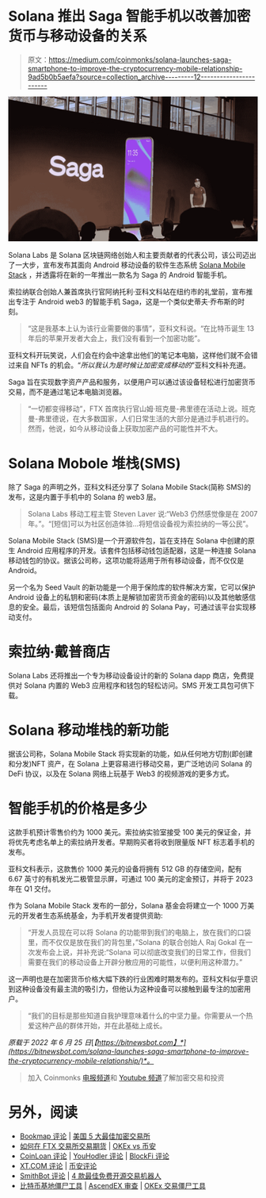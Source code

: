 # Solana 推出 Saga 智能手机以改善加密货币与移动设备的关系

> 原文：<https://medium.com/coinmonks/solana-launches-saga-smartphone-to-improve-the-cryptocurrency-mobile-relationship-9ad5b0b5aefa?source=collection_archive---------12----------------------->

![](img/0e92c889429765c8237febdd6da916d1.png)

Solana Labs 是 Solana 区块链网络创始人和主要贡献者的代表公司，该公司迈出了一大步，宣布发布其面向 Android 移动设备的软件生态系统 [Solana Mobile Stack](https://solanamobile.com/) ，并透露将在新的一年推出一款名为 Saga 的 Android 智能手机。

索拉纳联合创始人兼首席执行官阿纳托利·亚科文科站在纽约市的礼堂前，宣布推出专注于 Android web3 的智能手机 Saga，这是一个类似史蒂夫·乔布斯的时刻。

> “这是我基本上认为该行业需要做的事情”，亚科文科说。“在比特币诞生 13 年后的苹果开发者大会上，我们没有看到一个加密功能”。

亚科文科开玩笑说，人们会在约会中途拿出他们的笔记本电脑，这样他们就不会错过来自 NFTs 的机会。“*所以我认为是时候让加密变成移动的*”亚科文科补充道。

Saga 旨在实现数字资产产品和服务，以便用户可以通过该设备轻松进行加密货币交易，而不是通过笔记本电脑浏览器。

> “一切都变得移动”，FTX 首席执行官山姆·班克曼-弗里德在活动上说。班克曼-弗里德说，在大多数国家，人们日常生活的大部分是通过手机进行的。然而，他说，如今从移动设备上获取加密产品的可能性并不大。

# Solana Mobole 堆栈(SMS)

除了 Saga 的声明之外，亚科文科还分享了 Solana Mobile Stack(简称 SMS)的发布，这是内置于手机中的 Solana 的 web3 层。

> Solana Labs 移动工程主管 Steven Laver 说:“Web3 仍然感觉像是在 2007 年。”。“[短信]可以为社区创造体验…将短信设备视为索拉纳的一等公民”。

Solana Mobile Stack (SMS)是一个开源软件包，旨在支持在 Solana 中创建的原生 Android 应用程序的开发。该套件包括移动钱包适配器，这是一种连接 Solana 移动钱包的协议。据该公司称，这项功能将适用于所有移动设备，而不仅仅是 Android。

另一个名为 Seed Vault 的新功能是一个用于保险库的软件解决方案，它可以保护 Android 设备上的私钥和密码(本质上是解锁加密货币资金的密码)以及其他敏感信息的安全。最后，该短信包括面向 Android 的 Solana Pay，可通过该平台实现移动支付。

# 索拉纳·戴普商店

Solana Labs 还将推出一个专为移动设备设计的新的 Solana dapp 商店，免费提供对 Solana 内置的 Web3 应用程序和钱包的轻松访问。SMS 开发工具包可供下载。

# Solana 移动堆栈的新功能

据该公司称，Solana Mobile Stack 将实现新的功能，如从任何地方切割(即创建和分发)NFT 资产，在 Solana 上更容易进行移动交易，更广泛地访问 Solana 的 DeFi 协议，以及在 Solana 网络上玩基于 Web3 的视频游戏的更多方式。

# 智能手机的价格是多少

这款手机预计零售价约为 1000 美元。索拉纳实验室接受 100 美元的保证金，并将优先考虑名单上的索拉纳开发者。早期购买者将收到限量版 NFT 标志着手机的发布。

亚科文科表示，这款售价 1000 美元的设备将拥有 512 GB 的存储空间，配有 6.67 英寸的有机发光二极管显示屏，可通过 100 美元的定金预订，并将于 2023 年在 Q1 交付。

作为 Solana Mobile Stack 发布的一部分，Solana 基金会将建立一个 1000 万美元的开发者生态系统基金，为手机开发者提供资助:

> “开发人员现在可以将 Solana 的功能带到我们的电脑上，放在我们的口袋里，而不仅仅是放在我们的背包里，”Solana 的联合创始人 Raj Gokal 在一次发布会上说，并补充说:“Solana 可以彻底改变我们的日常工作，但我们需要在我们的移动设备上开辟分散应用的可能性，以便利用这种潜力。”

这一声明也是在加密货币价格大幅下跌的行业困难时期发布的。亚科文科似乎意识到这种设备没有最主流的吸引力，但他认为这种设备可以接触到最专注的加密用户。

> “我们的目标是那些知道自我护理意味着什么的中坚力量。你需要从一个热爱这种产品的群体开始，并在此基础上成长。

*原载于 2022 年 6 月 25 日*[*【https://bitnewsbot.com】*](https://bitnewsbot.com/solana-launches-saga-smartphone-to-improve-the-cryptocurrency-mobile-relationship/)*。*

> 加入 Coinmonks [电报频道](https://t.me/coincodecap)和 [Youtube 频道](https://www.youtube.com/c/coinmonks/videos)了解加密交易和投资

# 另外，阅读

*   [Bookmap 评论](https://coincodecap.com/bookmap-review-2021-best-trading-software) | [美国 5 大最佳加密交易所](https://coincodecap.com/crypto-exchange-usa)
*   [如何在 FTX 交易所交易期货](https://coincodecap.com/ftx-futures-trading) | [OKEx vs 币安](https://coincodecap.com/okex-vs-binance)
*   [CoinLoan 评论](https://coincodecap.com/coinloan-review) | [YouHodler 评论](/coinmonks/youhodler-4-easy-ways-to-make-money-98969b9689f2) | [BlockFi 评论](https://coincodecap.com/blockfi-review)
*   [XT.COM 评论](https://coincodecap.com/profittradingapp-for-binance) | [币安评论](https://coincodecap.com/xt-com-review)
*   [SmithBot 评论](https://coincodecap.com/smithbot-review) | [4 款最佳免费开源交易机器人](https://coincodecap.com/free-open-source-trading-bots)
*   [比特币基地僵尸工具](/coinmonks/coinbase-bots-ac6359e897f3) | [AscendEX 审查](/coinmonks/ascendex-review-53e829cf75fa) | [OKEx 交易僵尸工具](/coinmonks/okex-trading-bots-234920f61e60)